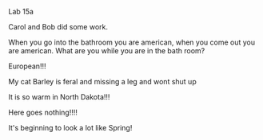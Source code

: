 Lab 15a

Carol and Bob did some work. 

When you go into the bathroom you are american, when you come out you are american. What are you while you are in the bath room?

European!!!


My cat Barley is feral and missing a leg and wont shut up

It is so warm in North Dakota!!!

Here goes nothing!!!!

It's beginning to look a lot like Spring!

